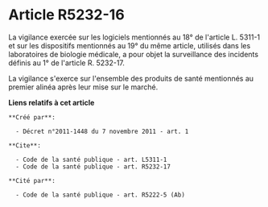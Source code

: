 # Article R5232-16

La vigilance exercée sur les logiciels mentionnés au 18° de l'article L. 5311-1 et sur les dispositifs mentionnés au 19° du
même article, utilisés dans les laboratoires de biologie médicale, a pour objet la surveillance des incidents définis au 1°
de l'article R. 5232-17. 

La vigilance s'exerce sur l'ensemble des produits de santé mentionnés au premier alinéa après leur mise sur le marché.

**Liens relatifs à cet article**

	**Créé par**:

	  - Décret n°2011-1448 du 7 novembre 2011 - art. 1

	**Cite**:

	  - Code de la santé publique - art. L5311-1
	  - Code de la santé publique - art. R5232-17

	**Cité par**:

	  - Code de la santé publique - art. R5222-5 (Ab)
